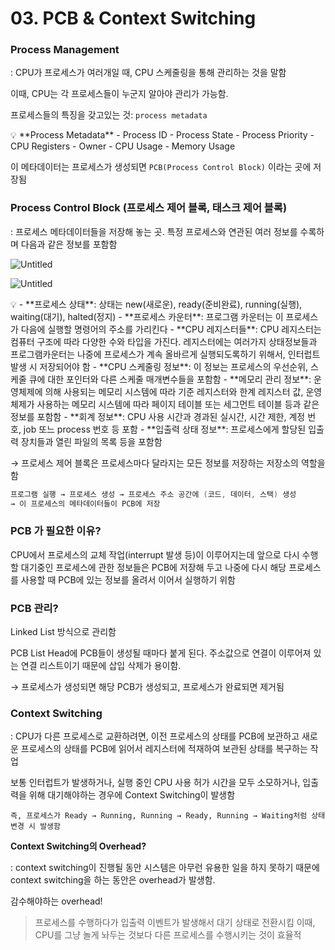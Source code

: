 # 03. PCB & Context Switching

### Process Management

: CPU가 프로세스가 여러개일 때, CPU 스케줄링을 통해 관리하는 것을 말함

이때, CPU는 각 프로세스들이 누군지 알아야 관리가 가능함.

프로세스들의 특징을 갖고있는 것: `process metadata`

<aside>
💡 **Process Metadata**
- Process ID
- Process State
- Process Priority
- CPU Registers
- Owner
- CPU Usage
- Memory Usage

</aside>

이 메타데이터는 프로세스가 생성되면 `PCB(Process Control Block)` 이라는 곳에 저장됨

### Process Control Block (프로세스 제어 블록, 태스크 제어 블록)

: 프로세스 메타데이터들을 저장해 놓는 곳. 특정 프로세스와 연관된 여러 정보를 수록하며 다음과 같은 정보를 포함함

![Untitled](03%20PCB%20&%20Context%20Switching%205343168be9944fb99fe0adb134b34ecf/Untitled.png)

![Untitled](03%20PCB%20&%20Context%20Switching%205343168be9944fb99fe0adb134b34ecf/Untitled%201.png)

<aside>
💡 - **프로세스 상태**: 상태는 new(새로운), ready(준비완료), running(실행), waiting(대기), halted(정지)
- **프로세스 카운터**: 프로그램 카운터는 이 프로세스가 다음에 실행할 명령어의 주소를 가리킨다
- **CPU 레지스터들**: CPU 레지스터는 컴퓨터 구조에 따라 다양한 수와 타입을 가진다. 레지스터에는 여러가지 상태정보들과 프로그램카운터는 나중에 프로세스가 계속 올바르게 실행되도록하기 위해서, 인터럽트 발생 시 저장되어야 함
- **CPU 스케줄링 정보**: 이 정보는 프로세스의 우선순위, 스케줄 큐에 대한 포인터와 다른 스케줄 매개변수들을 포함함
- **메모리 관리 정보**: 운영체제에 의해 사용되는 메모리 시스템에 따라 기준 레지스터와 한계 레지스터 값, 운영체제가 사용하는 메모리 시스템에 따라 페이지 테이블 또는 세그먼트 테이블 등과 같은 정보를 포함함
- **회계 정보**: CPU 사용 시간과 경과된 실시간, 시간 제한, 계정 번호, job 또느 process 번호 등 포함
- **입출력 상태 정보**: 프로세스에게 할당된 입출력 장치들과 열린 파일의 목록 등을 포함함

</aside>

→ 프로세스 제어 블록은 프로세스마다 달라지는 모든 정보를 저장하는 저장소의 역할을 함

```c
프로그램 실행 → 프로세스 생성 → 프로세스 주소 공간에 (코드, 데이터, 스택) 생성
→ 이 프로세스의 메타데이터들이 PCB에 저장
```

### PCB 가 필요한 이유?

CPU에서 프로세스의 교체 작업(interrupt 발생 등)이 이루어지는데 앞으로 다시 수행할 대기중인 프로세스에 관한 정보들은 PCB에 저장해 두고 나중에 다시 해당 프로세스를 사용할 때 PCB에 있는 정보를 올려서 이어서 실행하기 위함

### PCB 관리?

Linked List 방식으로 관리함

PCB List Head에 PCB들이 생성될 때마다 붙게 된다. 주소값으로 연결이 이루어져 있는 연결 리스트이기 때문에 삽입 삭제가 용이함.

→ 프로세스가 생성되면 해당 PCB가 생성되고, 프로세스가 완료되면 제거됨

### Context Switching

: CPU가 다른 프로세스로 교환하려면, 이전 프로세스의 상태를 PCB에 보관하고 새로운 프로세스의 상태를 PCB에 읽어서 레지스터에 적재하여 보관된 상태를 복구하는 작업

보통 인터럽트가 발생하거나, 실행 중인 CPU 사용 허가 시간을 모두 소모하거나, 입출력을 위해 대기해야하는 경우에 Context Switching이 발생함

`즉, 프로세스가 Ready → Running, Running → Ready, Running → Waiting처럼 상태 변경 시 발생함`

**Context Switching의 Overhead?**

: context switching이 진행될 동안 시스템은 아무런 유용한 일을 하지 못하기 때문에 context switching을 하는 동안은 overhead가 발생함.

감수해야하는 overhead!

> 프로세스를 수행하다가 입출력 이벤트가 발생해서 대기 상태로 전환시킴
이때, CPU를 그냥 놀게 놔두는 것보다 다른 프로세스를 수행시키는 것이 효율적
>